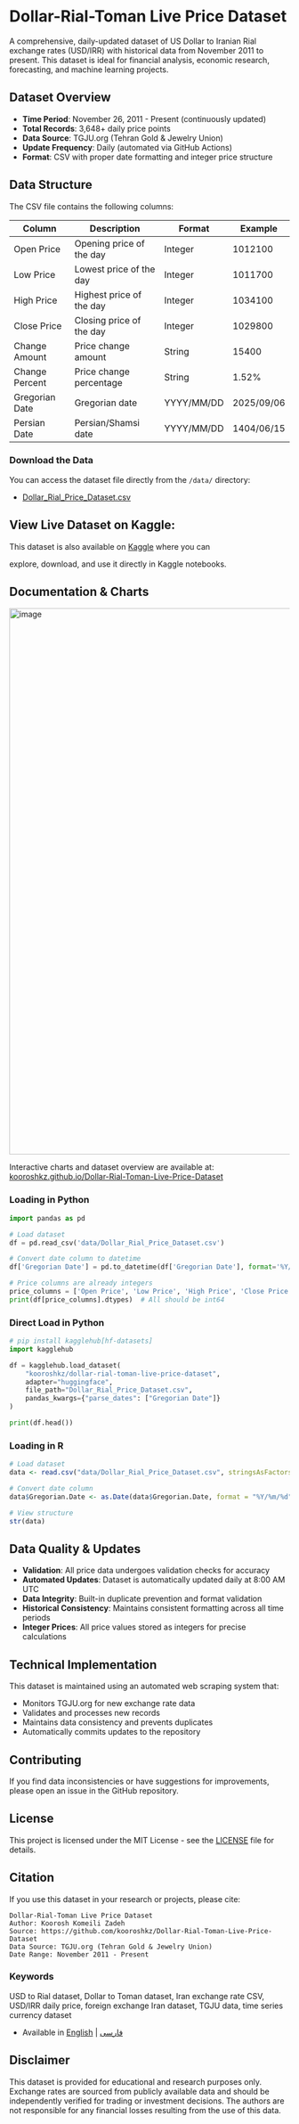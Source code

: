 # Dollar-Rial-Toman Live Price Dataset

A comprehensive, daily-updated dataset of US Dollar to Iranian Rial exchange rates (USD/IRR) with historical data from November 2011 to present. This dataset is ideal for financial analysis, economic research, forecasting, and machine learning projects.


## Dataset Overview

- **Time Period**: November 26, 2011 - Present (continuously updated)
- **Total Records**: 3,648+ daily price points
- **Data Source**: TGJU.org (Tehran Gold & Jewelry Union)
- **Update Frequency**: Daily (automated via GitHub Actions)
- **Format**: CSV with proper date formatting and integer price structure

## Data Structure

The CSV file contains the following columns:

| Column | Description | Format | Example |
|--------|-------------|--------|---------|
| Open Price | Opening price of the day | Integer | 1012100 |
| Low Price | Lowest price of the day | Integer | 1011700 |
| High Price | Highest price of the day | Integer | 1034100 |
| Close Price | Closing price of the day | Integer | 1029800 |
| Change Amount | Price change amount | String | 15400 |
| Change Percent | Price change percentage | String | 1.52% |
| Gregorian Date | Gregorian date | YYYY/MM/DD | 2025/09/06 |
| Persian Date | Persian/Shamsi date | YYYY/MM/DD | 1404/06/15 |

### Download the Data
You can access the dataset file directly from the `/data/` directory:
- [Dollar_Rial_Price_Dataset.csv](data/Dollar_Rial_Price_Dataset.csv)

## View Live Dataset on Kaggle:
This dataset is also available on [Kaggle](https://www.kaggle.com/datasets/kooroshkz/dollar-rial-toman-live-price-dataset) where you can 

explore, download, and use it directly in Kaggle notebooks.

## Documentation & Charts
<a href="https://kooroshkz.github.io/Dollar-Rial-Toman-Live-Price-Dataset/" target="_blank">
  <img width="1170" height="981" alt="image" src="https://github.com/user-attachments/assets/2425cb0d-59cb-4054-ba8d-0a2892040c79" />
</a>

Interactive charts and dataset overview are available at:  
[kooroshkz.github.io/Dollar-Rial-Toman-Live-Price-Dataset](https://kooroshkz.github.io/Dollar-Rial-Toman-Live-Price-Dataset/)

### Loading in Python
```python
import pandas as pd

# Load dataset
df = pd.read_csv('data/Dollar_Rial_Price_Dataset.csv')

# Convert date column to datetime
df['Gregorian Date'] = pd.to_datetime(df['Gregorian Date'], format='%Y/%m/%d')

# Price columns are already integers
price_columns = ['Open Price', 'Low Price', 'High Price', 'Close Price']
print(df[price_columns].dtypes)  # All should be int64
```

### Direct Load in Python
```python
# pip install kagglehub[hf-datasets]
import kagglehub

df = kagglehub.load_dataset(
    "kooroshkz/dollar-rial-toman-live-price-dataset",
    adapter="huggingface",
    file_path="Dollar_Rial_Price_Dataset.csv",
    pandas_kwargs={"parse_dates": ["Gregorian Date"]}
)

print(df.head())
```

### Loading in R
```r
# Load dataset
data <- read.csv("data/Dollar_Rial_Price_Dataset.csv", stringsAsFactors = FALSE)

# Convert date column
data$Gregorian.Date <- as.Date(data$Gregorian.Date, format = "%Y/%m/%d")

# View structure
str(data)
```

## Data Quality & Updates

- **Validation**: All price data undergoes validation checks for accuracy
- **Automated Updates**: Dataset is automatically updated daily at 8:00 AM UTC
- **Data Integrity**: Built-in duplicate prevention and format validation
- **Historical Consistency**: Maintains consistent formatting across all time periods
- **Integer Prices**: All price values stored as integers for precise calculations

## Technical Implementation

This dataset is maintained using an automated web scraping system that:

- Monitors TGJU.org for new exchange rate data
- Validates and processes new records
- Maintains data consistency and prevents duplicates
- Automatically commits updates to the repository

## Contributing

If you find data inconsistencies or have suggestions for improvements, please open an issue in the GitHub repository.

## License

This project is licensed under the MIT License - see the [LICENSE](LICENSE) file for details.

## Citation

If you use this dataset in your research or projects, please cite:

```
Dollar-Rial-Toman Live Price Dataset
Author: Koorosh Komeili Zadeh
Source: https://github.com/kooroshkz/Dollar-Rial-Toman-Live-Price-Dataset
Data Source: TGJU.org (Tehran Gold & Jewelry Union)
Date Range: November 2011 - Present
```

### Keywords
USD to Rial dataset, Dollar to Toman dataset, Iran exchange rate CSV, USD/IRR daily price, foreign exchange Iran dataset, TGJU data, time series currency dataset

- Available in [English](README.md) | [فارسی](README.fa.md)

## Disclaimer

This dataset is provided for educational and research purposes only. Exchange rates are sourced from publicly available data and should be independently verified for trading or investment decisions. The authors are not responsible for any financial losses resulting from the use of this data.
